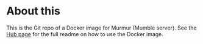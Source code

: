 About this
==========

This is the Git repo of a Docker image for Murmur (Mumble server). See the [Hub page](https://hub.docker.com/r/jpchateau/murmur/) for the full readme on how to use the Docker image.
